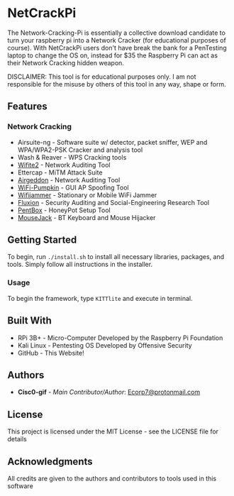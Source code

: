 # NetCrackPi

The Network-Cracking-Pi is essentially a collective download candidate to turn your raspberry pi into a Network Cracker (for educational purposes of course).
With NetCrackPi users don't have break the bank for a PenTesting laptop to change the OS on, instead for $35 the Raspberry Pi can act as their Network Cracking hidden weapon.

DISCLAIMER: This tool is for educational purposes only. I am not responsible for the misuse by others of this tool in any way, shape or form.

## Features

### Network Cracking
* Airsuite-ng - Software suite w/ detector, packet sniffer, WEP and WPA/WPA2-PSK Cracker and analysis tool
* Wash & Reaver - WPS Cracking tools
* [Wifite2](<https://github.com/derv82/wifite2>) - Network Auditing Tool
* Ettercap - MiTM Attack Suite
* [Airgeddon](<https://github.com/v1s1t0r1sh3r3/airgeddon>) - Network Auditing Tool
* [WiFi-Pumpkin](<https://github.com/P0cL4bs/WiFi-Pumpkin>) - GUI AP Spoofing Tool
* [Wifijammer](<https://github.com/DanMcInerney/wifijammer>) - Stationary or Mobile WiFi Jammer
* [Fluxion](<https://github.com/FluxionNetwork/fluxion>) - Security Auditing and Social-Engineering Research Tool
* [PentBox](<https://github.com/H4CK3RT3CH/pentbox-1.8>) - HoneyPot Setup Tool
* [MouseJack](<https://github.com/BastilleResearch/mousejack>) - BT Keyboard and Mouse Hijacker

## Getting Started

To begin, run ``` ./install.sh ``` to install all necessary libraries, packages, and tools.
Simply follow all instructions in the installer.

### Usage

To begin the framework, type ``` KITTlite ``` and execute in terminal. 


## Built With

* RPi 3B+ - Micro-Computer Developed by the Raspberry Pi Foundation
* Kali Linux - Pentesting OS Developed by Offensive Security
* GitHub - This Website!


## Authors

* **Cisc0-gif** - *Main Contributor/Author*: Ecorp7@protonmail.com

## License

This project is licensed under the MIT License - see the LICENSE file for details


## Acknowledgments

All credits are given to the authors and contributors to tools used in this software
